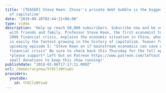 ```yaml
---
title: '[TEASER] Steve Keen: China''s private debt bubble is the biggest in the history
  of capitalism'
date: "2019-09-26T02:44:31+08:00"
type: video
description: 'Help up reach 50,000 subscribers. Subscribe now and be sure to share
  with friends and family. Professor Steve Keen, the first economist to predict the
  2008 financial crisis, explains the economic situation in China, whose credit bubble
  is easily the fastest growing in the history of capitalism. Teaser from Left Out''s
  upcoming episode 5: "Steve Keen on if mainstream economics can save us from another
  financial crisis" Be sure to check back this Thursday for the full episode. And
  *please support* Left Out on Patreon https://www.patreon.com/leftout They need your
  small donations to keep this show running!'
publishdate: "2018-02-06T17:17:11.000Z"
url: /democracynow/YC6ClzWYiwU/
providers:
  youtube:
    id: YC6ClzWYiwU
---
```

